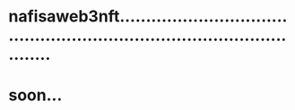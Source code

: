 # nafisaweb3nft.............................................................................................
# soon...
